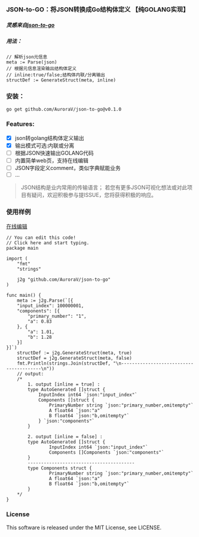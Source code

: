 ### JSON-to-GO：将JSON转换成Go结构体定义 【纯GOLANG实现】
##### 灵感来自[json-to-go](https://github.com/mholt/json-to-go)

##### 用法：
```golang
// 解析json元信息
meta := Parse(json)
// 根据元信息渲染输出结构体定义
// inline:true/false;结构体内联/分离输出
structDef := GenerateStruct(meta, inline)
```

### 安装：
```shell
go get github.com/AuroraV/json-to-go@v0.1.0
```

### Features:
- [x] json转golang结构体定义输出
- [x] 输出模式可选:内联或分离
- [ ] 根据JSON快速输出GOLANG代码
- [ ] 内置简单web页，支持在线编辑
- [ ] JSON字段定义comment，类似字典赋能业务
- [ ] ...
> JSON结构是业内常用的传输语言； 若您有更多JSON可视化想法或对此项目有疑问，欢迎积极参与提ISSUE，您将获得积极的响应。

### 使用样例
[在线编辑](https://go.dev/play/p/C67JZortfSI)
```golang
// You can edit this code!
// Click here and start typing.
package main

import (
	"fmt"
	"strings"

	j2g "github.com/AuroraV/json-to-go"
)

func main() {
	meta := j2g.Parse(`[{
	"input_index": 100000001,
	"components": [{
		"primary_number": "1",
		"a": 0.83
	}, {
		"a": 1.01,
		"b": 1.28
	}]
}]`)
	structDef := j2g.GenerateStruct(meta, true)
	structDef = j2g.GenerateStruct(meta, false)
	fmt.Println(strings.Join(structDef, "\n----------------------------------------\n"))
	// output:
	/*
		1. output [inline = true] :
		type AutoGenerated []struct {
			InputIndex int64 `json:"input_index"`
			Components []struct {
				PrimaryNumber string `json:"primary_number,omitempty"`
				A float64 `json:"a"`
				B float64 `json:"b,omitempty"`
			} `json:"components"`
		}

		2. output [inline = false] :
		type AutoGenerated []struct {
				InputIndex int64 `json:"input_index"`
				Components []Components `json:"components"`
		}
		----------------------------------------
		type Components struct {
				PrimaryNumber string `json:"primary_number,omitempty"`
				A float64 `json:"a"`
				B float64 `json:"b,omitempty"`
		}
	*/
}
```

### License
This software is released under the MIT License, see LICENSE.
